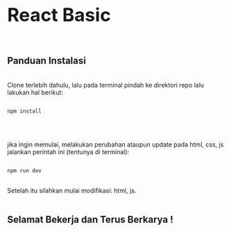 <article>
<h1 style="font-size: 3em; margin-bottom: 5px;">React Basic</h1>




<br>
<br>

<h2>Panduan Instalasi</h2>
<br>
Clone terlebih dahulu, lalu pada terminal pindah ke direktori repo lalu lakukan hal berikut:
<pre>
<code>
npm install
</code>
</pre>

<br>

jika ingin memulai, melakukan perubahan ataupun update pada html, css, js jalankan perintah ini (tentunya di terminal):
<pre>
<code>
npm run dev
</code>
</pre>



Setelah itu silahkan mulai modifikasi: html, js.
<br><br>


<h1> Selamat Bekerja dan Terus Berkarya ! </h1>

<br>
</article>
